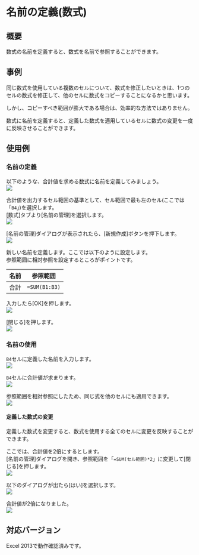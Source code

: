 # 名前の定義(数式)
## 概要
数式の名前を定義すると、数式を名前で参照することができます。

## 事例
同じ数式を使用している複数のセルについて、数式を修正したいときは、1つのセルの数式を修正して、他のセルに数式をコピーすることになるかと思います。

しかし、コピーすべき範囲が膨大である場合は、効率的な方法ではありません。

数式に名前を定義すると、定義した数式を適用しているセルに数式の変更を一度に反映させることができます。

## 使用例
### 名前の定義
以下のような、合計値を求める数式に名前を定義してみましょう。  
![](image1.png)

合計値を出力するセル範囲の基準として、セル範囲で最も左のセル(ここでは「`B4`」)を選択します。  
[数式]タブより[名前の管理]を選択します。  
![](image2.png)

[名前の管理]ダイアログが表示されたら、[新規作成]ボタンを押下します。  
![](image3.png)

新しい名前を定義します。ここでは以下のように設定します。  
参照範囲に相対参照を設定するところがポイントです。

|名前  |参照範囲   |
|-     |-          |
|合計|`=SUM(B1:B3)`|

入力したら[OK]を押します。  
![](image4.png)

[閉じる]を押します。  
![](image5.png)

### 名前の使用
`B4`セルに定義した名前を入力します。  
![](image6.png)

`B4`セルに合計値が求まります。  
![](image7.png)

参照範囲を相対参照にしたため、同じ式を他のセルにも適用できます。  
![](image8.png)

#### 定義した数式の変更
定義した数式を変更すると、数式を使用する全てのセルに変更を反映することができます。  

ここでは、合計値を2倍にするとします。  
[名前の管理]ダイアログを開き、参照範囲を「`=SUM(セル範囲)*2`」に変更して[閉じる]を押します。  
![](image9.png)

以下のダイアログが出たら[はい]を選択します。  
![](image10.png)

合計値が2倍になりました。  
![](image11.png)

## 対応バージョン
Excel 2013で動作確認済みです。
